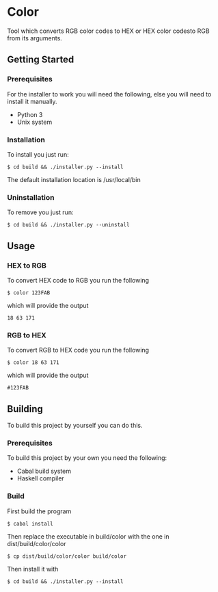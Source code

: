 # Color

Tool which converts RGB color codes to HEX or HEX color codesto RGB from its arguments. 

## Getting Started

### Prerequisites

For the installer to work you will need the following, else you will need to install it manually.

* Python 3
* Unix system 

### Installation

To install you just run:

```
$ cd build && ./installer.py --install
```

The default installation location is /usr/local/bin

### Uninstallation

To remove you just run:

```
$ cd build && ./installer.py --uninstall
```

## Usage

### HEX to RGB

To convert HEX code to RGB you run the following

```
$ color 123FAB
```

which will provide the output

```
18 63 171
```

### RGB to HEX

To convert RGB to HEX code you run the following

```
$ color 18 63 171
```

which will provide the output

```
#123FAB
```

## Building

To build this project by yourself you can do this. 

### Prerequisites

To build this project by your own you need the following:

* Cabal build system
* Haskell compiler

### Build

First build the program

```
$ cabal install
```

Then replace the executable in build/color with the one in dist/build/color/color

```
$ cp dist/build/color/color build/color
```

Then install it with 

```
$ cd build && ./installer.py --install
```
